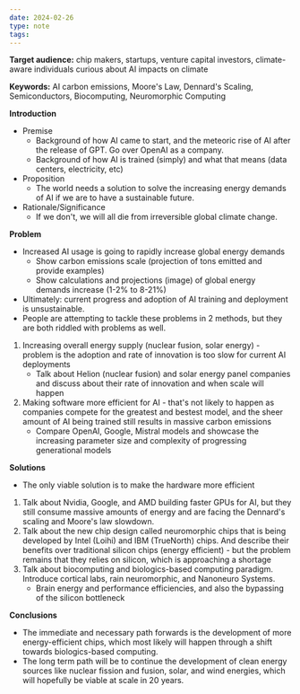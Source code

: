 ```yaml
---
date: 2024-02-26
type: note
tags: 
---
```


**Target audience:** chip makers, startups, venture capital investors, climate-aware individuals curious about AI impacts on climate

**Keywords:** AI carbon emissions, Moore's Law, Dennard's Scaling, Semiconductors, Biocomputing, Neuromorphic Computing

**Introduction**
- Premise
	- Background of how AI came to start, and the meteoric rise of AI after the release of GPT. Go over OpenAI as a company.
	- Background of how AI is trained (simply) and what that means (data centers, electricity, etc)
- Proposition
	- The world needs a solution to solve the increasing energy demands of AI if we are to have a sustainable future.
- Rationale/Significance
	- If we don't, we will all die from irreversible global climate change.

**Problem**
- Increased AI usage is going to rapidly increase global energy demands
	- Show carbon emissions scale (projection of tons emitted and provide examples)
	- Show calculations and projections (image) of global energy demands increase (1-2% to 8-21%)
- Ultimately: current progress and adoption of AI training and deployment is unsustainable.
- People are attempting to tackle these problems in 2 methods, but they are both riddled with problems as well.
1. Increasing overall energy supply (nuclear fusion, solar energy) - problem is the adoption and rate of innovation is too slow for current AI deployments
	- Talk about Helion (nuclear fusion) and solar energy panel companies and discuss about their rate of innovation and when scale will happen
2. Making software more efficient for AI - that's not likely to happen as companies compete for the greatest and bestest model, and the sheer amount of AI being trained still results in massive carbon emissions
	- Compare OpenAI, Google, Mistral models and showcase the increasing parameter size and complexity of progressing generational models

**Solutions**
- The only viable solution is to make the hardware more efficient
1. Talk about Nvidia, Google, and AMD building faster GPUs for AI, but they still consume massive amounts of energy and are facing the Dennard's scaling and Moore's law slowdown.
2. Talk about the new chip design called neuromorphic chips that is being developed by Intel (Loihi) and IBM (TrueNorth) chips. And describe their benefits over traditional silicon chips (energy efficient) - but the problem remains that they relies on silicon, which is approaching a shortage
3. Talk about biocomputing and biologics-based computing paradigm. Introduce cortical labs, rain neuromorphic, and Nanoneuro Systems.
	- Brain energy and performance efficiencies, and also the bypassing of the silicon bottleneck

**Conclusions**
- The immediate and necessary path forwards is the development of more energy-efficient chips, which most likely will happen through a shift towards biologics-based computing.
- The long term path will be to continue the development of clean energy sources like nuclear fission and fusion, solar, and wind energies, which will hopefully be viable at scale in 20 years.